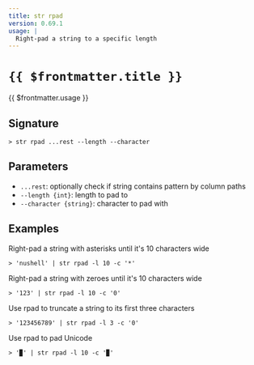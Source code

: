 ```yaml
---
title: str rpad
version: 0.69.1
usage: |
  Right-pad a string to a specific length
---
```


# <code>{{ $frontmatter.title }}</code>

<div style='white-space: pre-wrap;'>{{ $frontmatter.usage }}</div>

## Signature

```> str rpad ...rest --length --character```

## Parameters

 -  `...rest`: optionally check if string contains pattern by column paths
 -  `--length {int}`: length to pad to
 -  `--character {string}`: character to pad with

## Examples

Right-pad a string with asterisks until it's 10 characters wide
```shell
> 'nushell' | str rpad -l 10 -c '*'
```

Right-pad a string with zeroes until it's 10 characters wide
```shell
> '123' | str rpad -l 10 -c '0'
```

Use rpad to truncate a string to its first three characters
```shell
> '123456789' | str rpad -l 3 -c '0'
```

Use rpad to pad Unicode
```shell
> '▉' | str rpad -l 10 -c '▉'
```
